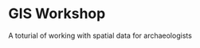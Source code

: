 # GIS Workshop

<!-- badges: start -->
<!-- badges: end -->

A toturial of working with spatial data for archaeologists 